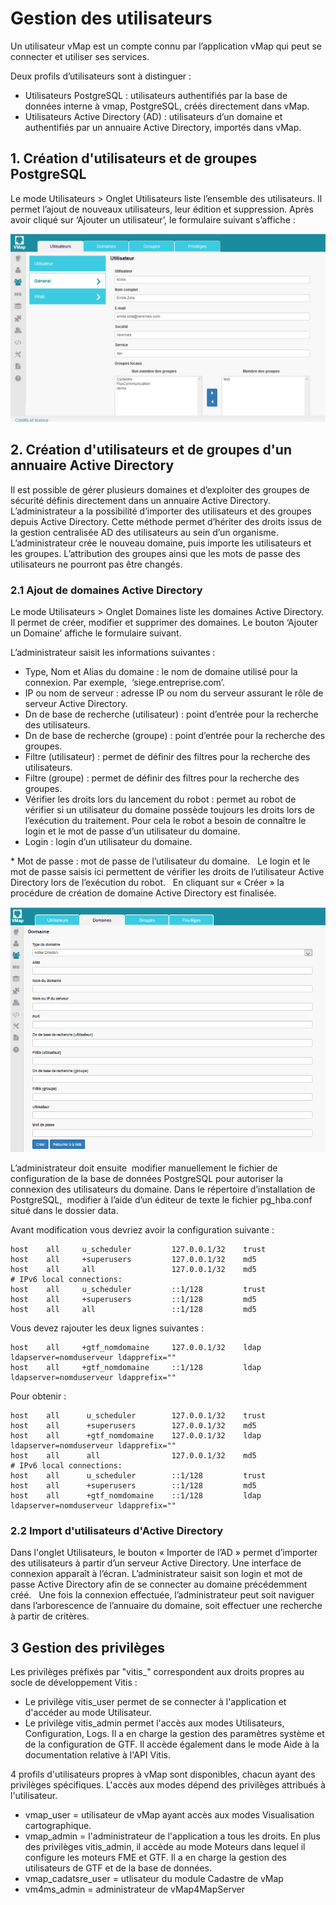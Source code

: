 # Gestion des utilisateurs

Un utilisateur vMap est un compte connu par l’application vMap qui peut
se connecter et utiliser ses services.

Deux profils d’utilisateurs sont à distinguer :

-   Utilisateurs PostgreSQL : utilisateurs authentifiés par la base de
    données interne à vmap, PostgreSQL, créés directement dans vMap.
-   Utilisateurs Active Directory (AD) : utilisateurs d’un domaine et
    authentifiés par un annuaire Active Directory, importés dans vMap.

## 1. Création d'utilisateurs et de groupes PostgreSQL

Le mode Utilisateurs > Onglet Utilisateurs liste l’ensemble des
utilisateurs. Il permet l’ajout de nouveaux utilisateurs, leur édition
et suppression. Après avoir cliqué sur ‘Ajouter un utilisateur’, le
formulaire suivant s’affiche :

![image](../images/vitis_formulaire_users.png)

## 2. Création d'utilisateurs et de groupes d'un annuaire Active Directory

Il est possible de gérer plusieurs domaines et d’exploiter des groupes
de sécurité définis directement dans un annuaire Active Directory.  
L’administrateur a la possibilité d’importer des utilisateurs et des
groupes depuis Active Directory. Cette méthode permet d’hériter des
droits issus de la gestion centralisée AD des utilisateurs au sein d’un
organisme.   L’administrateur crée le nouveau domaine, puis importe les
utilisateurs et les groupes. L’attribution des groupes ainsi que les
mots de passe des utilisateurs ne pourront pas être changés.

### 2.1 Ajout de domaines Active Directory

Le mode Utilisateurs > Onglet Domaines liste les domaines Active
Directory. Il permet de créer, modifier et supprimer des domaines. Le
bouton ‘Ajouter un Domaine’ affiche le formulaire suivant.

L’administrateur saisit les informations suivantes :

-   Type, Nom et Alias du domaine : le nom de domaine utilisé pour
    la connexion. Par exemple,  ‘siege.entreprise.com’.
-   IP ou nom de serveur : adresse IP ou nom du serveur assurant le rôle
    de serveur Active Directory.
-   Dn de base de recherche (utilisateur) : point d’entrée pour la
    recherche des utilisateurs.
-   Dn de base de recherche (groupe) : point d’entrée pour la recherche
    des groupes.
-   Filtre (utilisateur) : permet de définir des filtres pour la
    recherche des utilisateurs.
-   Filtre (groupe) : permet de définir des filtres pour la recherche
    des groupes.
-   Vérifier les droits lors du lancement du robot : permet au robot de
    vérifier si un utilisateur du domaine possède toujours les droits
    lors de l’exécution du traitement. Pour cela le robot a besoin de
    connaître le login et le mot de passe d’un utilisateur du domaine.
-   Login : login d’un utilisateur du domaine.

\* Mot de passe : mot de passe de l’utilisateur du domaine.   Le login
et le mot de passe saisis ici permettent de vérifier les droits de
l’utilisateur Active Directory lors de l’exécution du robot.   En
cliquant sur « Créer » la procédure de création de domaine Active
Directory est finalisée.  

![image](../images/vmap_AD.png)

L’administrateur doit ensuite  modifier manuellement le fichier de
configuration de la base de données PostgreSQL pour autoriser la
connexion des utilisateurs du domaine. Dans le répertoire d’installation
de PostgreSQL,  modifier à l’aide d’un éditeur de texte le fichier
pg_hba.conf situé dans le dossier data.

Avant modification vous devriez avoir la configuration suivante :

```
host    all     u_scheduler         127.0.0.1/32    trust
host    all     +superusers         127.0.0.1/32    md5
host    all     all                 127.0.0.1/32    md5
# IPv6 local connections:
host    all     u_scheduler         ::1/128         trust
host    all     +superusers         ::1/128         md5
host    all     all                 ::1/128         md5
```

Vous devez rajouter les deux lignes suivantes :

```
host    all     +gtf_nomdomaine     127.0.0.1/32    ldap ldapserver=nomduserveur ldapprefix=""
host    all     +gtf_nomdomaine     ::1/128         ldap ldapserver=nomduserveur ldapprefix=""
```

Pour obtenir :

```
host    all      u_scheduler        127.0.0.1/32    trust
host    all      +superusers        127.0.0.1/32    md5
host    all      +gtf_nomdomaine    127.0.0.1/32    ldap ldapserver=nomduserveur ldapprefix=""
host    all      all                127.0.0.1/32    md5
# IPv6 local connections:
host    all      u_scheduler        ::1/128         trust
host    all      +superusers        ::1/128         md5
host    all      +gtf_nomdomaine    ::1/128         ldap ldapserver=nomduserveur ldapprefix=""
```

### 2.2 Import d'utilisateurs d'Active Directory

Dans l'onglet Utilisateurs, le bouton « Importer de l’AD » permet
d’importer des utilisateurs à partir d’un serveur Active Directory. Une
interface de connexion apparaît à l’écran. L’administrateur saisit son
login et mot de passe Active Directory afin de se connecter au domaine
précédemment créé.   Une fois la connexion effectuée, l’administrateur
peut soit naviguer dans l’arborescence de l’annuaire du domaine, soit
effectuer une recherche à partir de critères.

## 3 Gestion des privilèges

Les privilèges préfixés par "vitis_" correspondent aux droits propres
au socle de développement Vitis :

-   Le privilège vitis_user permet de se connecter à l'application et
    d'accéder au mode Utilisateur.
-   Le privilège vitis_admin permet l'accès aux modes Utilisateurs,
    Configuration, Logs. Il a en charge la gestion des paramètres
    système et de la configuration de GTF. Il accède également dans le
    mode Aide à la documentation relative à l'API Vitis.

4 profils d'utilisateurs propres à vMap sont disponibles, chacun ayant
des privilèges spécifiques. L'accès aux modes dépend des privilèges
attribués à l'utilisateur.

-   vmap_user = utilisateur de vMap ayant accès aux modes
    Visualisation cartographique.
-   vmap_admin = l'administrateur de l'application a tous les droits.
    En plus des privilèges vitis_admin, il accède au mode Moteurs dans
    lequel il configure les moteurs FME et GTF. Il a en charge la
    gestion des utilisateurs de GTF et de la base de données.
-   vmap_cadatsre_user = utlisateur du module Cadastre de vMap
-   vm4ms_admin = administrateur de vMap4MapServer
